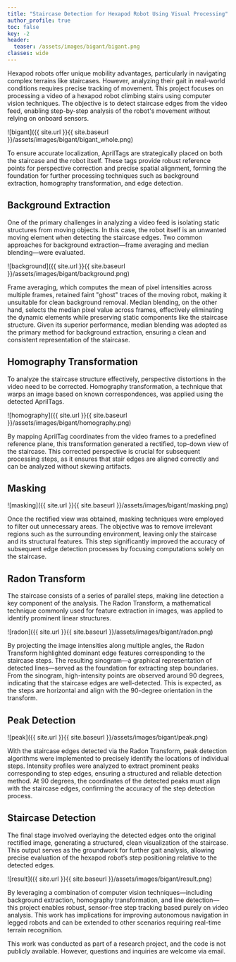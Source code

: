 ```yaml
---
title: "Staircase Detection for Hexapod Robot Using Visual Processing"
author_profile: true
toc: false
key: -2
header:
  teaser: /assets/images/bigant/bigant.png
classes: wide
---
```


Hexapod robots offer unique mobility advantages, particularly in navigating complex terrains like staircases. However, analyzing their gait in real-world conditions requires precise tracking of movement. This project focuses on processing a video of a hexapod robot climbing stairs using computer vision techniques. The objective is to detect staircase edges from the video feed, enabling step-by-step analysis of the robot's movement without relying on onboard sensors.

![bigant]({{ site.url }}{{ site.baseurl }}/assets/images/bigant/bigant_whole.png)

To ensure accurate localization, AprilTags are strategically placed on both the staircase and the robot itself. These tags provide robust reference points for perspective correction and precise spatial alignment, forming the foundation for further processing techniques such as background extraction, homography transformation, and edge detection.

## Background Extraction

One of the primary challenges in analyzing a video feed is isolating static structures from moving objects. In this case, the robot itself is an unwanted moving element when detecting the staircase edges. Two common approaches for background extraction—frame averaging and median blending—were evaluated.

![background]({{ site.url }}{{ site.baseurl }}/assets/images/bigant/background.png)

Frame averaging, which computes the mean of pixel intensities across multiple frames, retained faint "ghost" traces of the moving robot, making it unsuitable for clean background removal. Median blending, on the other hand, selects the median pixel value across frames, effectively eliminating the dynamic elements while preserving static components like the staircase structure. Given its superior performance, median blending was adopted as the primary method for background extraction, ensuring a clean and consistent representation of the staircase.

## Homography Transformation

To analyze the staircase structure effectively, perspective distortions in the video need to be corrected. Homography transformation, a technique that warps an image based on known correspondences, was applied using the detected AprilTags.

![homography]({{ site.url }}{{ site.baseurl }}/assets/images/bigant/homography.png)

By mapping AprilTag coordinates from the video frames to a predefined reference plane, this transformation generated a rectified, top-down view of the staircase. This corrected perspective is crucial for subsequent processing steps, as it ensures that stair edges are aligned correctly and can be analyzed without skewing artifacts.

## Masking

![masking]({{ site.url }}{{ site.baseurl }}/assets/images/bigant/masking.png)

Once the rectified view was obtained, masking techniques were employed to filter out unnecessary areas. The objective was to remove irrelevant regions such as the surrounding environment, leaving only the staircase and its structural features. This step significantly improved the accuracy of subsequent edge detection processes by focusing computations solely on the staircase.

## Radon Transform

The staircase consists of a series of parallel steps, making line detection a key component of the analysis. The Radon Transform, a mathematical technique commonly used for feature extraction in images, was applied to identify prominent linear structures.

![radon]({{ site.url }}{{ site.baseurl }}/assets/images/bigant/radon.png)

By projecting the image intensities along multiple angles, the Radon Transform highlighted dominant edge features corresponding to the staircase steps. The resulting sinogram—a graphical representation of detected lines—served as the foundation for extracting step boundaries. From the sinogram, high-intensity points are observed around 90 degrees, indicating that the staircase edges are well-detected. This is expected, as the steps are horizontal and align with the 90-degree orientation in the transform.

## Peak Detection

![peak]({{ site.url }}{{ site.baseurl }}/assets/images/bigant/peak.png)

With the staircase edges detected via the Radon Transform, peak detection algorithms were implemented to precisely identify the locations of individual steps. Intensity profiles were analyzed to extract prominent peaks corresponding to step edges, ensuring a structured and reliable detection method. At 90 degrees, the coordinates of the detected peaks must align with the staircase edges, confirming the accuracy of the step detection process.

## Staircase Detection

The final stage involved overlaying the detected edges onto the original rectified image, generating a structured, clean visualization of the staircase. This output serves as the groundwork for further gait analysis, allowing precise evaluation of the hexapod robot’s step positioning relative to the detected edges.

![result]({{ site.url }}{{ site.baseurl }}/assets/images/bigant/result.png)

By leveraging a combination of computer vision techniques—including background extraction, homography transformation, and line detection—this project enables robust, sensor-free step tracking based purely on video analysis. This work has implications for improving autonomous navigation in legged robots and can be extended to other scenarios requiring real-time terrain recognition.

This work was conducted as part of a research project, and the code is not publicly available. However, questions and inquiries are welcome via email.